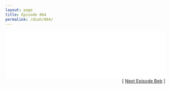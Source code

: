 ```yaml
---
layout: page
title: Episode 064
permalink: /diah/064/
---
```


<iframe allowfullscreen="true" frameborder="0" style="width:100%;" marginheight="0" marginwidth="0" mozallowfullscreen="true" scrolling="NO" src="//gdriveplayer.me/embed2.php?link=MJr944mYGeZwfmU2qh50ew041qOKZN94RDEAdx1XvE4cNVFf4xGY95jzQSbOh%252BNLXmvhVpErShpjFx23TpozhGEwpFHps8wC0xAyblTZasdc3xyL2or%252B2ONfjsV8hscQOMMSNJoF%252BLF5mMzinTelWPSLev5z5Jls154fMbjojx%252B90ICzf8Mi9wnu24novbcQfJE4M0Ihcsr%252BGE%252B1IuFITp&amp;no_adult=yes" webkitallowfullscreen="true"></iframe>

<div align="right">[ <a href="/diah/065/">Next Episode Beb</a> ]</div>

